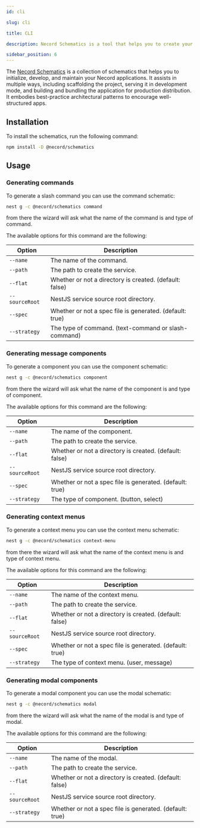 ```yaml
---
id: cli

slug: cli

title: CLI

description: Necord Schematics is a tool that helps you to create your bot faster and easier.

sidebar_position: 6
---
```


The [Necord Schematics](https://www.npmjs.com/package/@necord/schematics) is a collection of schematics that helps you to initialize, develop,
and maintain your Necord applications. It assists in multiple ways, including scaffolding the project, serving it in development mode, and
building and bundling the application for production distribution. It embodies best-practice architectural patterns to encourage
well-structured apps.

## Installation

To install the schematics, run the following command:

```bash npm2yarn
npm install -D @necord/schematics
```

## Usage

### Generating commands

To generate a slash command you can use the command schematic:

```bash npm2yarn
nest g -c @necord/schematics command 
```

from there the wizard will ask what the name of the command is and type of command.

The available options for this command are the following:

| Option         | Description                                              |
|----------------|----------------------------------------------------------|
| `--name`       | The name of the command.                                 |
| `--path`       | The path to create the service.                          |
| `--flat`       | Whether or not a directory is created. (default: false)  |
| `--sourceRoot` | NestJS service source root directory.                    |
| `--spec`       | Whether or not a spec file is generated. (default: true) |
| `--strategy`       | The type of command. (text-command or slash-command)     |

### Generating message components

To generate a component you can use the component schematic:

```bash npm2yarn
nest g -c @necord/schematics component 
```

from there the wizard will ask what the name of the component is and type of component.

The available options for this command are the following:

| Option         | Description                                              |
|----------------|----------------------------------------------------------|
| `--name`       | The name of the component.                               |
| `--path`       | The path to create the service.                          |
| `--flat`       | Whether or not a directory is created. (default: false)  |
| `--sourceRoot` | NestJS service source root directory.                    |
| `--spec`       | Whether or not a spec file is generated. (default: true) |
| `--strategy`       | The type of component. (button, select)                  |

### Generating context menus

To generate a context menu you can use the context menu schematic:

```bash npm2yarn
nest g -c @necord/schematics context-menu 
```

from there the wizard will ask what the name of the context menu is and type of context menu.

The available options for this command are the following:

| Option         | Description                                              |
|----------------|----------------------------------------------------------|
| `--name`       | The name of the context menu.                            |
| `--path`       | The path to create the service.                          |
| `--flat`       | Whether or not a directory is created. (default: false)  |
| `--sourceRoot` | NestJS service source root directory.                    |
| `--spec`       | Whether or not a spec file is generated. (default: true) |
| `--strategy`       | The type of context menu. (user, message)                |

### Generating modal components

To generate a modal component you can use the modal schematic:

```bash npm2yarn
nest g -c @necord/schematics modal 
```
from there the wizard will ask what the name of the modal is and type of modal.

The available options for this command are the following:

| Option         | Description                                              |
|----------------|----------------------------------------------------------|
| `--name`       | The name of the modal.                                   |
| `--path`       | The path to create the service.                          |
| `--flat`       | Whether or not a directory is created. (default: false)  |
| `--sourceRoot` | NestJS service source root directory.                    |
| `--strategy`       | Whether or not a spec file is generated. (default: true) |

